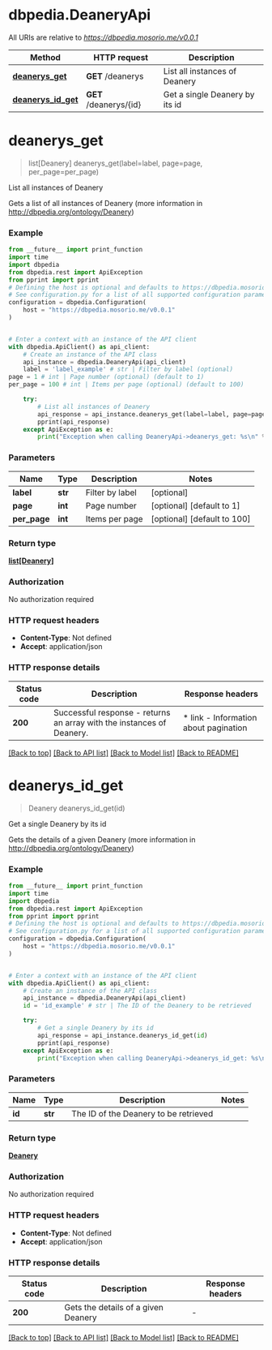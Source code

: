 # dbpedia.DeaneryApi

All URIs are relative to *https://dbpedia.mosorio.me/v0.0.1*

Method | HTTP request | Description
------------- | ------------- | -------------
[**deanerys_get**](DeaneryApi.md#deanerys_get) | **GET** /deanerys | List all instances of Deanery
[**deanerys_id_get**](DeaneryApi.md#deanerys_id_get) | **GET** /deanerys/{id} | Get a single Deanery by its id


# **deanerys_get**
> list[Deanery] deanerys_get(label=label, page=page, per_page=per_page)

List all instances of Deanery

Gets a list of all instances of Deanery (more information in http://dbpedia.org/ontology/Deanery)

### Example

```python
from __future__ import print_function
import time
import dbpedia
from dbpedia.rest import ApiException
from pprint import pprint
# Defining the host is optional and defaults to https://dbpedia.mosorio.me/v0.0.1
# See configuration.py for a list of all supported configuration parameters.
configuration = dbpedia.Configuration(
    host = "https://dbpedia.mosorio.me/v0.0.1"
)


# Enter a context with an instance of the API client
with dbpedia.ApiClient() as api_client:
    # Create an instance of the API class
    api_instance = dbpedia.DeaneryApi(api_client)
    label = 'label_example' # str | Filter by label (optional)
page = 1 # int | Page number (optional) (default to 1)
per_page = 100 # int | Items per page (optional) (default to 100)

    try:
        # List all instances of Deanery
        api_response = api_instance.deanerys_get(label=label, page=page, per_page=per_page)
        pprint(api_response)
    except ApiException as e:
        print("Exception when calling DeaneryApi->deanerys_get: %s\n" % e)
```

### Parameters

Name | Type | Description  | Notes
------------- | ------------- | ------------- | -------------
 **label** | **str**| Filter by label | [optional] 
 **page** | **int**| Page number | [optional] [default to 1]
 **per_page** | **int**| Items per page | [optional] [default to 100]

### Return type

[**list[Deanery]**](Deanery.md)

### Authorization

No authorization required

### HTTP request headers

 - **Content-Type**: Not defined
 - **Accept**: application/json

### HTTP response details
| Status code | Description | Response headers |
|-------------|-------------|------------------|
**200** | Successful response - returns an array with the instances of Deanery. |  * link - Information about pagination <br>  |

[[Back to top]](#) [[Back to API list]](../README.md#documentation-for-api-endpoints) [[Back to Model list]](../README.md#documentation-for-models) [[Back to README]](../README.md)

# **deanerys_id_get**
> Deanery deanerys_id_get(id)

Get a single Deanery by its id

Gets the details of a given Deanery (more information in http://dbpedia.org/ontology/Deanery)

### Example

```python
from __future__ import print_function
import time
import dbpedia
from dbpedia.rest import ApiException
from pprint import pprint
# Defining the host is optional and defaults to https://dbpedia.mosorio.me/v0.0.1
# See configuration.py for a list of all supported configuration parameters.
configuration = dbpedia.Configuration(
    host = "https://dbpedia.mosorio.me/v0.0.1"
)


# Enter a context with an instance of the API client
with dbpedia.ApiClient() as api_client:
    # Create an instance of the API class
    api_instance = dbpedia.DeaneryApi(api_client)
    id = 'id_example' # str | The ID of the Deanery to be retrieved

    try:
        # Get a single Deanery by its id
        api_response = api_instance.deanerys_id_get(id)
        pprint(api_response)
    except ApiException as e:
        print("Exception when calling DeaneryApi->deanerys_id_get: %s\n" % e)
```

### Parameters

Name | Type | Description  | Notes
------------- | ------------- | ------------- | -------------
 **id** | **str**| The ID of the Deanery to be retrieved | 

### Return type

[**Deanery**](Deanery.md)

### Authorization

No authorization required

### HTTP request headers

 - **Content-Type**: Not defined
 - **Accept**: application/json

### HTTP response details
| Status code | Description | Response headers |
|-------------|-------------|------------------|
**200** | Gets the details of a given Deanery |  -  |

[[Back to top]](#) [[Back to API list]](../README.md#documentation-for-api-endpoints) [[Back to Model list]](../README.md#documentation-for-models) [[Back to README]](../README.md)

